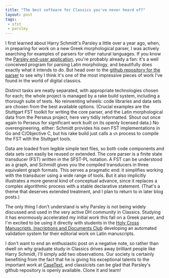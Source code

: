 ```yaml
---
title: "The best software for Classics you've never heard of?"
layout: post
tags:
 - sfst
 - parsley
---
```


I first learned about Harry Schmidt's Parsley a little over a year ago, when, in preparing for work on a new Greek morphological parser, I was actively searching for examples of parsers for other
natural languages.  If you
know the [Parsley end-user application][uiparsley], you're probably already a fan: it's a well conceived
program for parsing Latin morphology, and beautifully
does exactly what it intends to do.  But head over to the [github repository for the parser][ghparsley]
to see why I think it's one of the most impressive pieces of work I've found in the world of digital classics.

Distinct tasks are neatly separated, with appropriate technologies chosen for each; the whole project is managed by
a rake build system, including a thorough suite of tests.  No reinventing wheels:  code libraries and data sets are chosen from the best available options. (Crucial examples are the Stuttgart FST toolkit for writing the core parser, and the
Latin morphological data from the Perseus project,
here very tidily reformatted.  Shout out once again to Perseus for significant
work built on its openly licensed data.)  No overengineering, either: Schmidt provides his own FST implementations
in Go and C/Objective C, but his rake build just calls a `sh` process to compile the FST with the
Stuttgart tools.

Data are loaded from legible simple text files, so both code components and data sets can easily  be  reused or extended. The core parser is a finite state transducer (FST) written in the SFST-PL notation.  A
FST can be understood as a graph, and Schmidt gives you the compiled transducers in three equivalent
graph formats.  This serves a pragmatic end: it simplifies working with the transducer using a wide range of tools.  But it also implicitly illustrates a more general kind of conceptual advance, since it replaces a
complex algorithmic process with a stable declarative statement.  (That's a theme that deserves
extended treatment, and I plan to return to in later blog posts.)

The only thing I don't understand is why Parsley is not being widely discussed and used in the very active
DH community in Classics.  Studying it has enormously accelerated my initial work this fall on a Greek
parser, and I'm excited to be using it directly with students in the [Holy Cross Manuscripts,
Inscriptions and Documents Club][mid] developing an automated validation system for their editorial work
on Latin manuscripts.

I don't want to end an enthusiastic post on a negative note, so rather than dwell on why graduate study in
Classics drives away brilliant people like Harry Schmidt, I'll simply add two observations.  Our society
is certainly benefiting from the fact that he is giving his exceptional talents to the important
work at [CaseText](https://casetext.com/about), and classicists can be glad that Parsley's github repository
is openly available.  Clone it and learn!



[mid]: http://HCMID.github.io

[hscasetext]: https://casetext.com/users/harry-schmidt-Z1lQRiV


[uiparsley]: http://parsley.goldibex.com/

[ghparsley]: https://github.com/goldibex/parsley-core

